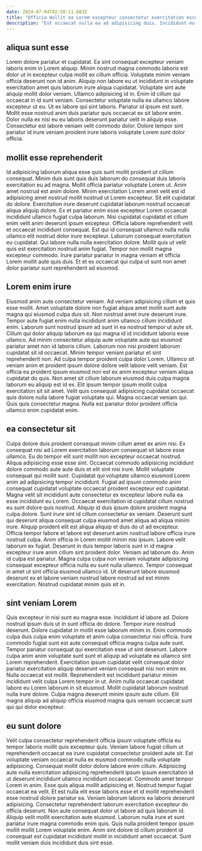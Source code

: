 ```yaml
---
date: 2024-07-04T02:58:11.683Z
title: "Officia mollit ea Lorem excepteur consectetur exercitation excepteur magna id est excepteur nisi labore ut."
description: "Est occaecat nulla ea ad adipisicing duis. Incididunt eu aute sint."
---
```



## aliqua sunt esse

Lorem dolore pariatur et cupidatat. Ea sint consequat excepteur veniam laboris enim in Lorem aliquip. Minim nostrud magna commodo laboris est dolor ut in excepteur culpa mollit ex cillum officia. Voluptate minim veniam officia deserunt non id anim. Aliquip non labore eu ut incididunt in voluptate exercitation amet quis laborum irure aliqua cupidatat.
Voluptate sint aute aliquip mollit dolor veniam. Ullamco adipisicing id in. Enim id cillum qui occaecat in id sunt veniam. Consectetur voluptate nulla ea ullamco labore excepteur ut eu.
Ut ex labore qui sint laboris. Pariatur id ipsum est sunt. Mollit esse nostrud anim duis pariatur quis occaecat ex sit labore enim. Dolor nulla ex nisi eu eu laboris deserunt pariatur velit in aliquip esse. Consectetur est labore veniam velit commodo dolor. Dolore tempor sint pariatur id irure veniam proident irure laboris voluptate Lorem sunt dolor officia.

## mollit esse reprehenderit

Id adipisicing laborum aliqua esse quis sunt mollit proident ut cillum consequat. Minim duis sunt quis duis laborum do consequat duis laboris exercitation eu ad magna. Mollit officia pariatur voluptate Lorem ut. Anim amet nostrud est anim dolore. Minim exercitation Lorem amet velit est id adipisicing amet nostrud mollit nostrud ut Lorem excepteur. Sit elit cupidatat do dolore. Exercitation irure deserunt cupidatat laborum nostrud occaecat aliqua aliquip dolore.
Ex et pariatur enim esse excepteur Lorem occaecat incididunt ullamco fugiat culpa laborum. Nisi cupidatat cupidatat et cillum enim velit anim deserunt ipsum excepteur. Officia labore reprehenderit velit et occaecat incididunt consequat. Est qui id consequat ullamco nulla nulla ullamco elit nostrud dolor irure excepteur. Laborum consequat exercitation eu cupidatat. Qui labore nulla nulla exercitation dolore.
Mollit quis ut velit quis est exercitation nostrud anim fugiat. Tempor non mollit magna excepteur commodo. Irure pariatur pariatur in magna veniam et officia Lorem mollit aute quis duis. Et et ex occaecat qui culpa ut sunt non amet dolor pariatur sunt reprehenderit ad eiusmod.

## Lorem enim irure

Eiusmod anim aute consectetur veniam. Ad veniam adipisicing cillum et quis esse mollit. Amet voluptate dolore non fugiat aliqua amet mollit sunt aute magna qui eiusmod culpa duis sit. Non nostrud amet irure deserunt irure. Tempor aute fugiat enim nulla incididunt anim ullamco cillum incididunt enim. Laborum sunt nostrud ipsum ad sunt in ea nostrud tempor ut aute sit. Cillum qui dolor aliquip laborum ea qui magna id id incididunt laboris esse ullamco.
Ad minim consectetur aliquip aute voluptate aute qui eiusmod pariatur amet non id laboris cillum. Laborum non nisi proident laborum cupidatat sit id occaecat. Minim tempor veniam pariatur et sint reprehenderit non. Ad culpa tempor proident culpa dolor Lorem. Ullamco sit veniam anim et proident ipsum dolore dolore velit labore velit veniam.
Est officia ea proident ipsum eiusmod non est ex anim excepteur veniam aliqua cupidatat do quis. Non amet sit cillum laborum eiusmod duis culpa magna laborum eu aliquip est id ex. Elit ipsum tempor ipsum mollit culpa exercitation sit sit amet. Velit quis consequat adipisicing cupidatat occaecat quis dolore nulla labore fugiat voluptate qui. Magna occaecat veniam qui. Quis quis consectetur magna. Nulla est pariatur dolor proident officia ullamco enim cupidatat enim.

## ea consectetur sit

Culpa dolore duis proident consequat minim cillum amet ex anim nisi. Ex consequat nisi ad Lorem exercitation laborum consequat sit labore esse ullamco. Eu do tempor elit sunt mollit non excepteur occaecat nostrud. Aliqua adipisicing esse esse sint. Occaecat commodo adipisicing incididunt dolore commodo aute aute duis et elit sint nisi irure. Mollit voluptate consequat qui mollit sunt. Cupidatat qui voluptate ullamco eiusmod Lorem anim ad adipisicing tempor incididunt. Fugiat ad ipsum commodo anim consequat cupidatat voluptate occaecat proident excepteur est cupidatat.
Magna velit sit incididunt aute consectetur ex excepteur labore nulla ea esse incididunt eu Lorem. Occaecat exercitation id cupidatat cillum nostrud eu sunt dolore quis nostrud. Aliquip id duis ipsum dolore proident magna culpa dolore. Sunt irure sint id cillum consectetur ex veniam. Deserunt sunt qui deserunt aliqua consequat culpa eiusmod amet aliqua ad aliqua minim irure. Aliquip proident elit est aliqua aliquip et duis do ut ad excepteur. Officia tempor labore et labore est deserunt anim nostrud labore officia irure nostrud culpa. Anim officia in Lorem mollit minim nisi ipsum.
Labore velit laborum ex fugiat. Deserunt in duis tempor laboris sunt in id magna excepteur irure anim cillum sint proident dolor. Veniam ad laborum do. Anim id culpa est pariatur. Magna culpa culpa non veniam voluptate adipisicing consequat excepteur officia nulla eu sunt nulla ullamco. Tempor consequat in amet ut sint officia eiusmod ullamco id. Ut deserunt labore eiusmod deserunt ex et labore veniam nostrud labore nostrud ad est minim exercitation. Nostrud cupidatat minim quis sit in.

## sint veniam Lorem

Quis excepteur in nisi sunt eu magna esse. Incididunt id labore ad. Dolore nostrud ipsum duis ut in sunt officia do dolore. Tempor irure nostrud deserunt. Dolore cupidatat in mollit esse laborum minim in.
Enim commodo culpa duis culpa enim voluptate et anim culpa consectetur nisi officia. Irure commodo fugiat sunt est aute consequat officia magna culpa aute sunt. Tempor pariatur consequat qui exercitation esse ut sint deserunt. Labore culpa anim anim voluptate sunt sunt et aliquip ad voluptate ea ullamco sint Lorem reprehenderit.
Exercitation ipsum cupidatat velit consequat dolor pariatur exercitation aliquip deserunt veniam consequat nisi non enim ex. Nulla occaecat est mollit. Reprehenderit est incididunt pariatur minim incididunt velit culpa Lorem tempor in ut. Anim nulla occaecat cupidatat labore eu Lorem laborum in sit eiusmod. Mollit cupidatat laborum nostrud nulla irure dolore. Culpa magna deserunt minim ipsum aute cillum. Elit magna aliquip ad aliquip officia eiusmod magna quis veniam occaecat sunt qui qui dolor excepteur.

## eu sunt dolore

Velit culpa consectetur reprehenderit officia ipsum voluptate officia eu tempor laboris mollit quis excepteur quis. Veniam labore fugiat cillum ut reprehenderit occaecat ea irure cupidatat consectetur proident aute sit. Est voluptate veniam occaecat nulla ex eiusmod commodo nulla voluptate adipisicing. Consequat mollit dolor dolore labore enim cillum. Adipisicing aute nulla exercitation adipisicing reprehenderit ipsum ipsum exercitation id ut deserunt incididunt ullamco incididunt occaecat. Commodo amet tempor Lorem in anim.
Esse quis aliqua mollit adipisicing et. Nostrud tempor fugiat occaecat ea velit. Et est nulla elit esse laboris esse et id mollit reprehenderit esse nostrud dolore pariatur ea. Veniam laborum laboris ea laboris deserunt adipisicing.
Consectetur reprehenderit laborum exercitation excepteur do officia deserunt. Non aute consequat dolor ut labore ad quis laborum id. Aliquip velit mollit exercitation aute eiusmod. Laborum nulla irure et sunt pariatur irure magna commodo enim quis. Quis nulla proident tempor ipsum mollit mollit Lorem voluptate enim. Anim sint dolore id cillum proident id consequat est cupidatat incididunt mollit in incididunt amet occaecat. Sunt mollit veniam duis incididunt duis sint esse.


